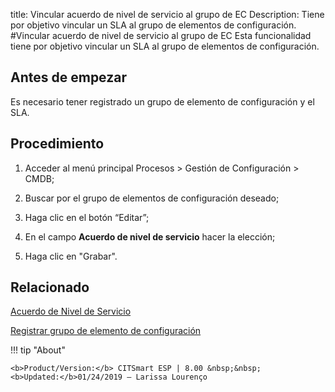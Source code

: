 title:  Vincular acuerdo de nivel de servicio al grupo de EC 
Description: Tiene por objetivo vincular un SLA al grupo de elementos de configuración.
#Vincular acuerdo de nivel de servicio al grupo de EC
Esta funcionalidad tiene por objetivo vincular un SLA al grupo de elementos de configuración.

Antes de empezar
----------------

Es necesario tener registrado un grupo de elemento de configuración y el SLA.

Procedimiento
-------------

1.  Acceder al menú principal Procesos \> Gestión de Configuración \> CMDB;

2.  Buscar por el grupo de elementos de configuración deseado;

3.  Haga clic en el botón “Editar”;

4.  En el campo **Acuerdo de nivel de servicio** hacer la elección;

5.  Haga clic en "Grabar".

Relacionado
----------------

[Acuerdo de Nivel de Servicio](/es-es/citsmart-esp-8/processes/service-level/use/service-level-agreement.html)

[Registrar grupo de elemento de configuración](/es-es/citsmart-esp-8/processes/configuration/configuration/register-configuration-item-group.html)

!!! tip "About"

    <b>Product/Version:</b> CITSmart ESP | 8.00 &nbsp;&nbsp;
    <b>Updated:</b>01/24/2019 – Larissa Lourenço
